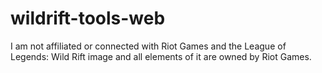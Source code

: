 # wildrift-tools-web
 I am not affiliated or connected with Riot Games and the League of Legends: Wild Rift image and all elements of it are owned by Riot Games.
